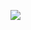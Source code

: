 [<img src="https://user-images.githubusercontent.com/96829831/175064041-e20b5d5c-c225-4b8b-bc31-0eabb2fe6d0d.jpeg">](https://github.com/bacqueyrisses)
